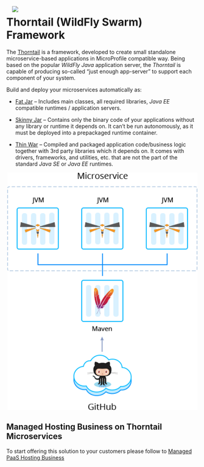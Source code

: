<p align="left"> 
<img style="padding: 0 15px; float: left;" src="images/wildfly-swarm-logo.png" width="70">
</p>

# Thorntail (WildFly Swarm) Framework

The [Thorntail](https://docs.thorntail.io/) is a framework, developed to create small standalone microservice-based applications in MicroProfile compatible way. Being based on the popular *WildFly Java* application server, the *Thorntail* is capable of producing so-called “just enough app-server” to support each component of your system.

Build and deploy your microservices automatically as:

- [Fat Jar](https://github.com/jelastic-jps/thorntail/tree/master/microservice-fat-jar) – Includes main classes, all required libraries, *Java EE* compatible runtimes / application servers.

- [Skinny Jar](https://github.com/jelastic-jps/thorntail/tree/master/microservice-skinny-jar) – Contains only the binary code of your applications without any library or runtime it depends on. It can’t be run autonomously, as it must be deployed into a prepackaged runtime container.
 
- [Thin War](https://github.com/vlobzakov/thorntail/blob/master) – Compiled and packaged application code/business logic together with 3rd party libraries which it depends on. It comes with drivers, frameworks, and utilities, etc. that are not the part of the standard *Java SE* or *Java EE* runtimes.

<p align="center">
<img src="images/scheme.png" width="500">
</p>

## Managed Hosting Business on Thorntail Microservices
To start offering this solution to your customers please follow to [Managed PaaS Hosting Business](https://jelastic.com/apaas/)
